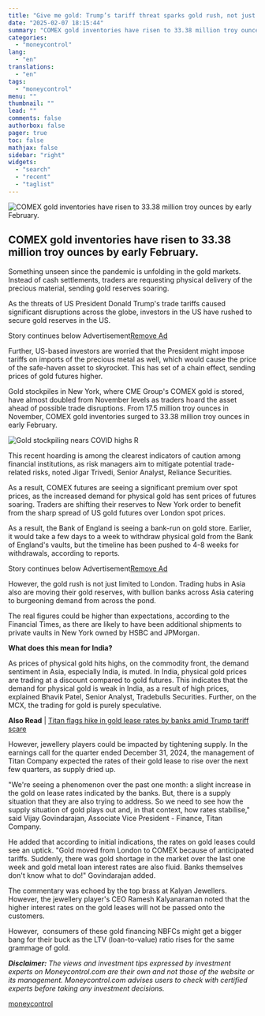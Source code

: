```yaml
---
title: "Give me gold: Trump’s tariff threat sparks gold rush, not just because of risk-aversion"
date: "2025-02-07 18:15:44"
summary: "COMEX gold inventories have risen to 33.38 million troy ounces by early February. Something unseen since the pandemic is unfolding in the gold markets. Instead of cash settlements, traders are requesting physical delivery of the precious material, sending gold reserves soaring.As the threats of US President Donald Trump's trade tariffs..."
categories:
  - "moneycontrol"
lang:
  - "en"
translations:
  - "en"
tags:
  - "moneycontrol"
menu: ""
thumbnail: ""
lead: ""
comments: false
authorbox: false
pager: true
toc: false
mathjax: false
sidebar: "right"
widgets:
  - "search"
  - "recent"
  - "taglist"
---
```


![COMEX gold inventories have risen to 33.38 million troy ounces by early February.](//stat1.moneycontrol.com/mcnews//images/grey_bg.gif "COMEX gold inventories have risen to 33.38 million troy ounces by early February.")

COMEX gold inventories have risen to 33.38 million troy ounces by early February.
---------------------------------------------------------------------------------

 

Something unseen since the pandemic is unfolding in the gold markets. Instead of cash settlements, traders are requesting physical delivery of the precious material, sending gold reserves soaring.

As the threats of US President Donald Trump's trade tariffs caused significant disruptions across the globe, investors in the US have rushed to secure gold reserves in the US.

Story continues below Advertisement[Remove Ad](https://www.moneycontrol.com/promos/pro.php)

Further, US-based investors are worried that the President might impose tariffs on imports of the precious metal as well, which would cause the price of the safe-haven asset to skyrocket. This has set of a chain effect, sending prices of gold futures higher.

Gold stockpiles in New York, where CME Group's COMEX gold is stored, have almost doubled from November levels as traders hoard the asset ahead of possible trade disruptions. From 17.5 million troy ounces in November, COMEX gold inventories surged to 33.38 million troy ounces in early February.

![Gold stockpiling nears COVID highs R](https://images.moneycontrol.com/static-mcnews/2025/02/20250206102203_Gold-stockpiling-nears-COVID-highs-R.jpg)

This recent hoarding is among the clearest indicators of caution among financial institutions, as risk managers aim to mitigate potential trade-related risks, noted Jigar Trivedi, Senior Analyst, Reliance Securities.

As a result, COMEX futures are seeing a significant premium over spot prices, as the increased demand for physical gold has sent prices of futures soaring. Traders are shifting their reserves to New York order to benefit from the sharp spread of US gold futures over London spot prices.

As a result, the Bank of England is seeing a bank-run on gold store. Earlier, it would take a few days to a week to withdraw physical gold from the Bank of England's vaults, but the timeline has been pushed to 4-8 weeks for withdrawals, according to reports.

Story continues below Advertisement[Remove Ad](https://www.moneycontrol.com/promos/pro.php)

However, the gold rush is not just limited to London. Trading hubs in Asia also are moving their gold reserves, with bullion banks across Asia catering to burgeoning demand from across the pond.

The real figures could be higher than expectations, according to the Financial Times, as there are likely to have been additional shipments to private vaults in New York owned by HSBC and JPMorgan.

**What does this mean for India?**

As prices of physical gold hits highs, on the commodity front, the demand sentiment in Asia, especially India, is muted. In India, physical gold prices are trading at a discount compared to gold futures. This indicates that the demand for physical gold is weak in India, as a result of high prices, explained Bhavik Patel, Senior Analyst, Tradebulls Securities. Further, on the MCX, the trading for gold is purely speculative.

**Also Read** | [Titan flags hike in gold lease rates by banks amid Trump tariff scare](https://www.moneycontrol.com/news/business/titan-flags-hike-in-gold-lease-rates-by-banks-amid-trump-tariff-scare-shares-crack-3-12930891.html)

However, jewellery players could be impacted by tightening supply. In the earnings call for the quarter ended December 31, 2024, the management of Titan Company expected the rates of their gold lease to rise over the next few quarters, as supply dried up.

"We're seeing a phenomenon over the past one month: a slight increase in the gold on lease rates indicated by the banks. But, there is a supply situation that they are also trying to address. So we need to see how the supply situation of gold plays out and, in that context, how rates stabilise," said Vijay Govindarajan, Associate Vice President - Finance, Titan Company.

He added that according to initial indications, the rates on gold leases could see an uptick. "Gold moved from London to COMEX because of anticipated tariffs. Suddenly, there was gold shortage in the market over the last one week and gold metal loan interest rates are also fluid. Banks themselves don't know what to do!" Govindarajan added.

The commentary was echoed by the top brass at Kalyan Jewellers. However, the jewellery player's CEO Ramesh Kalyanaraman noted that the higher interest rates on the gold leases will not be passed onto the customers.

However,  consumers of these gold financing NBFCs might get a bigger bang for their buck as the LTV (loan-to-value) ratio rises for the same grammage of gold.

***Disclaimer:** The views and investment tips expressed by investment experts on Moneycontrol.com are their own and not those of the website or its management. Moneycontrol.com advises users to check with certified experts before taking any investment decisions.*

[moneycontrol](https://www.moneycontrol.com/news/business/markets/give-me-gold-trump-s-tariff-threat-sparks-gold-rush-not-just-because-of-risk-aversion-12932576.html)
